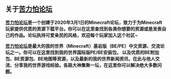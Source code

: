 ## 关于[苦力怕论坛](https://klpbbs.com "苦力怕论坛")


**[苦力怕论坛](https://klpbbs.com "苦力怕论坛")是一个创建于2020年3月1日的Minecraft论坛，致力于为Minecraft玩家提供优质的资源下载平台。你可以在这里查找到各类你想要的资源或是发表自己的作品。论坛执持可爱亲民的风格，欢迎每个玩家加入这个社区~**

**[苦力怕论坛](https://klpbbs.com "苦力怕论坛")是最大的我的世界（Minecraft）基岩版（BE/PE）中文资源、交流论坛之一。你可以在这里找到我的世界国际版PE/BE安装包， 以及优质的BE附加包、BE资源包、BE地图等资源，以及最新的我的世界新闻资讯，在此与他人交流、分享我的世界游戏经验。各路大神集聚一坛，在这里你可以解决绝大多数问题。**

